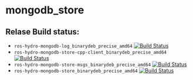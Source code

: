 mongodb_store
==============

## Relase Build status: 
* `ros-hydro-mongodb-log_binarydeb_precise_amd64` [![Build Status](http://lcas.lincoln.ac.uk/jenkins/job/ros-hydro-mongodb-log_binarydeb_precise_amd64/badge/icon)](http://lcas.lincoln.ac.uk/jenkins/job/ros-hydro-mongodb-log_binarydeb_precise_amd64)
* `ros-hydro-mongodb-store-cpp-client_binarydeb_precise_amd64` [![Build Status](http://lcas.lincoln.ac.uk/jenkins/job/ros-hydro-mongodb-store-cpp-client_binarydeb_precise_amd64/badge/icon)](http://lcas.lincoln.ac.uk/jenkins/job/ros-hydro-mongodb-store-cpp-client_binarydeb_precise_amd64)
* `ros-hydro-mongodb-store-msgs_binarydeb_precise_amd64` [![Build Status](http://lcas.lincoln.ac.uk/jenkins/job/ros-hydro-mongodb-store-msgs_binarydeb_precise_amd64/badge/icon)](http://lcas.lincoln.ac.uk/jenkins/job/ros-hydro-mongodb-store-msgs_binarydeb_precise_amd64)
* `ros-hydro-mongodb-store_binarydeb_precise_amd64` [![Build Status](http://lcas.lincoln.ac.uk/jenkins/job/ros-hydro-mongodb-store_binarydeb_precise_amd64/badge/icon)](http://lcas.lincoln.ac.uk/jenkins/job/ros-hydro-mongodb-store_binarydeb_precise_amd64)
